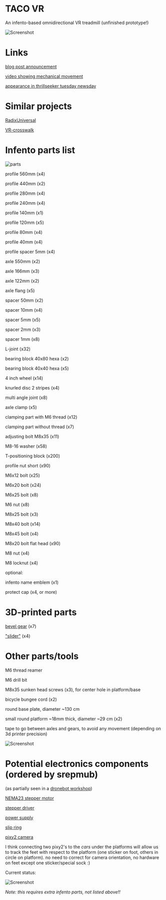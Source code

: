 # TACO VR
An infento-based omnidirectional VR treadmill (unfinished prototype!)

![Screenshot](logo.png)

# Links

[blog post announcement](http://blogfarts.blogspot.com/2022/03/taco-vr-infento-based-omnidirectional.html)

[video showing mechanical movement](https://www.youtube.com/watch?v=YHPXaN3H2HI)

[appearance in thrillseeker tuesday newsday](https://www.youtube.com/watch?v=JtDdllBYgaA)

# Similar projects

[RadixUniversal](https://www.youtube.com/watch?v=7YEqCsvkD60)

[VR-crosswalk](https://www.youtube.com/watch?v=GcSgNpcmdVs)

# Infento parts list

![parts](parts.jpg)

profile 560mm (x4)

profile 440mm (x2)

profile 280mm (x4)

profile 240mm (x4)

profile 140mm (x1)

profile 120mm (x5)

profile 80mm  (x4)

profile 40mm  (x4)

profile spacer 5mm (x4)

axle 550mm (x2)

axle 166mm (x3)

axle 122mm (x2)

axle flang (x5)

spacer 50mm (x2)

spacer 10mm (x4)

spacer 5mm  (x5)

spacer 2mm  (x3)

spacer 1mm  (x8)

L-joint (x32)

bearing block 40x80 hexa (x2)

bearing block 40x40 hexa (x5)

4 inch wheel (x14)

knurled disc 2 stripes (x4)

multi angle joint (x8)

axle clamp (x5)

clamping part with M6 thread (x12)

clamping part without thread (x7)

adjusting bolt M8x35 (x11)

M8-16 washer (x58)

T-positioning block (x200)

profile nut short (x90)

M6x12 bolt (x25)

M6x20 bolt (x24)

M6x25 bolt (x8)

M6 nut (x8)

M8x25 bolt (x3)

M8x40 bolt (x14)

M8x45 bolt (x4)

M8x20 bolt flat head (x90)

M8 nut (x4)

M8 locknut (x4)

optional:

infento name emblem (x1)

protect cap (x4, or more)

# 3D-printed parts

[bevel gear](https://www.thingiverse.com/thing:5179582) (x7)

["slider"](https://www.thingiverse.com/thing:5254832) (x4)

# Other parts/tools

M6 thread reamer

M6 drill bit

M8x35 sunken head screws (x3), for center hole in platform/base

bicycle bungee cord (x2)

round base plate, diameter ~130 cm

small round platform ~18mm thick, diameter ~29 cm (x2)

tape to go between axles and gears, to avoid any movement (depending on 3d printer precision)

![Screenshot](taco.jpg)

# Potential electronics components (ordered by srepmub)

(as partially seen in a [dronebot workshop](https://www.youtube.com/watch?v=iY_4YOlpqyI))

[NEMA23 stepper motor](https://www.omc-stepperonline.com/nema-23-stepper-motor-l-76mm-gear-ratio-10-1-plm-series-planetary-gearbox-23hs30-2904s-plm23-g10-d8)

[stepper driver](https://www.omc-stepperonline.com/digital-stepper-driver-2-4-7-2a-20-80vdc-for-nema-34-stepper-motor-cnc-drive-dm860i)

[power supply](https://www.conrad.com/p/mean-well-rsp-320-24-acdc-psu-module-enclosure-134-a-3216-w-24-v-dc-1293056)

[slip ring](https://www.amazon.nl/dp/B08NVK6C85/ref=pe_28126711_487102941_TE_SCE_3p_dp_1)

[pixy2 camera](https://pixycam.com/pixy2/)

I think connecting two pixy2's to the _cars_ under the platforms will allow us to track the feet with respect to the platform (one sticker on foot, others in circle on platform). no need to correct for camera orientation, no hardware on feet except one sticker/special sock :)

Current status:

![Screenshot](elec.png)

*Note: this requires extra infento parts, not listed above!!*
